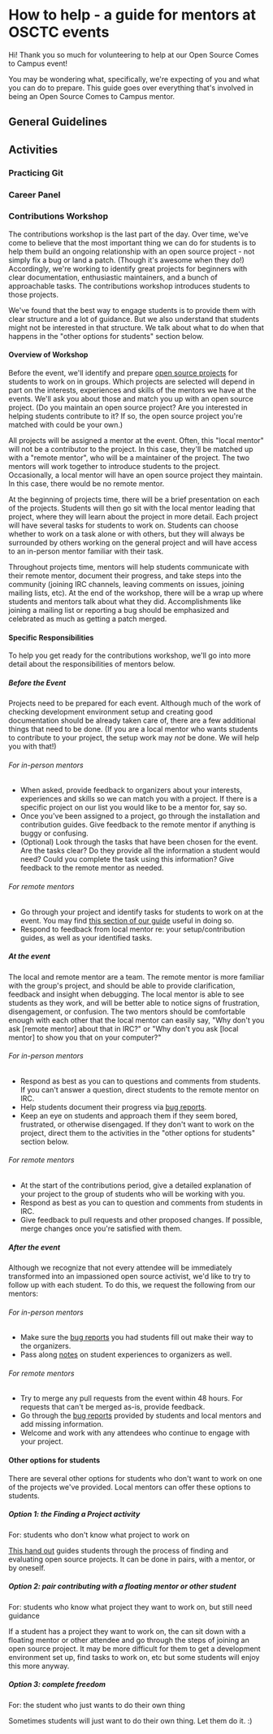 # How to help - a guide for mentors at OSCTC events

Hi!  Thank you so much for volunteering to help at our Open Source Comes to Campus event!

You may be wondering what, specifically, we're expecting of you and what you can do to prepare.  This guide goes over everything that's involved in being an Open Source Comes to Campus mentor.

## General Guidelines

## Activities

### Practicing Git

### Career Panel

### Contributions Workshop

The contributions workshop is the last part of the day.  Over time, we've come to believe that the most important thing we can do for students is to help them build an ongoing relationship with an open source project - not simply fix a bug or land a patch.  (Though it's awesome when they do!)  Accordingly, we're working to identify great projects for beginners with clear documentation, enthusiastic maintainers, and a bunch of approachable tasks.  The contributions workshop introduces students to those projects.

We've found that the best way to engage students is to provide them with clear structure and a lot of guidance.  But we also understand that students might not be interested in that structure.  We talk about what to do when that happens in the "other options for students" section below.

#### Overview of Workshop

Before the event, we'll identify and prepare [open source projects]() for students to work on in groups.  Which projects are selected will depend in part on the interests, experiences and skills of the mentors we have at the events.  We'll ask you about those and match you up with an open source project.  (Do you maintain an open source project?  Are you interested in helping students contribute to it?  If so, the open source project you're matched with could be your own.)

All projects will be assigned a mentor at the event.  Often, this "local mentor" will not be a contributor to the project.  In this case, they'll be matched up with a "remote mentor", who will be a maintainer of the project.  The two mentors will work together to introduce students to the project.  Occasionally, a local mentor will have an open source project they maintain.  In this case, there would be no remote mentor.

At the beginning of projects time, there will be a brief presentation on each of the projects.  Students will then go sit with the local mentor leading that project, where they will learn about the project in more detail.  Each project will have several tasks for students to work on.  Students can choose whether to work on a task alone or with others, but they will always be surrounded by others working on the general project and will have access to an in-person mentor familiar with their task.

Throughout projects time, mentors will help students communicate with their remote mentor, document their progress, and take steps into the community (joining IRC channels, leaving comments on issues, joining mailing lists, etc).  At the end of the workshop, there will be a wrap up where students and mentors talk about what they did.  Accomplishments like joining a mailing list or reporting a bug should be emphasized and celebrated as much as getting a patch merged.

#### Specific Responsibilities

To help you get ready for the contributions workshop, we'll go into more detail about the responsibilities of mentors below.

##### Before the Event

Projects need to be prepared for each event.  Although much of the work of checking development environment setup and creating good documentation should be already taken care of, there are a few additional things that need to be done.  (If you are a local mentor who wants students to contribute to your project, the setup work may _not_ be done.  We will help you with that!)

###### For in-person mentors

- When asked, provide feedback to organizers about your interests, experiences and skills so we can match you with a project.  If there is a specific project on our list you would like to be a mentor for, say so.
- Once you've been assigned to a project, go through the installation and contribution guides.  Give feedback to the remote mentor if anything is buggy or confusing.
- (Optional) Look through the tasks that have been chosen for the event.  Are the tasks clear?  Do they provide all the information a student would need?  Could you complete the task using this information?  Give feedback to the remote mentor as needed.

###### For remote mentors

- Go through your project and identify tasks for students to work on at the event.  You may find [this section of our guide](http://opensource-events.com/#defining-tasks-for-attendees) useful in doing so.
- Respond to feedback from local mentor re: your setup/contribution guides, as well as your identified tasks.

##### At the event

The local and remote mentor are a team.  The remote mentor is more familiar with the group's project, and should be able to provide clarification, feedback and insight when debugging.  The local mentor is able to see students as they work, and will be better able to notice signs of frustration, disengagement, or confusion.  The two mentors should be comfortable enough with each other that the local mentor can easily say, "Why don't you ask [remote mentor] about that in IRC?" or "Why don't you ask [local mentor] to show you that on your computer?"

###### For in-person mentors

- Respond as best as you can to questions and comments from students.  If you can't answer a question, direct students to the remote mentor on IRC.
- Help students document their progress via [bug reports]().
- Keep an eye on students and approach them if they seem bored, frustrated, or otherwise disengaged.  If they don't want to work on the project, direct them to the activities in the "other options for students" section below.

###### For remote mentors

- At the start of the contributions period, give a detailed explanation of your project to the group of students who will be working with you.
- Respond as best as you can to question and comments from students in IRC.
- Give feedback to pull requests and other proposed changes.  If possible, merge changes once you're satisfied with them.

##### After the event

Although we recognize that not every attendee will be immediately transformed into an impassioned open source activist, we'd like to try to follow up with each student.  To do this, we request the following from our mentors:

###### For in-person mentors

- Make sure the [bug reports]() you had students fill out make their way to the organizers.
- Pass along [notes]() on student experiences to organizers as well.

###### For remote mentors

- Try to merge any pull requests from the event within 48 hours.  For requests that can't be merged as-is, provide feedback.
- Go through the [bug reports]() provided by students and local mentors and add missing information. 
- Welcome and work with any attendees who continue to engage with your project.

#### Other options for students

There are several other options for students who don't want to work on one of the projects we've provided.  Local mentors can offer these options to students.

##### Option 1: the Finding a Project activity

For: students who don't know what project to work on

[This hand out]() guides students through the process of finding and evaluating open source projects.  It can be done in pairs, with a mentor, or by oneself.

##### Option 2: pair contributing with a floating mentor or other student

For: students who know what project they want to work on, but still need guidance

If a student has a project they want to work on, the can sit down with a floating mentor or other attendee and go through the steps of joining an open source project.  It may be more difficult for them to get a development environment set up, find tasks to work on, etc but some students will enjoy this more anyway.  

##### Option 3: complete freedom

For: the student who just wants to do their own thing

Sometimes students will just want to do their own thing.  Let them do it.  :)


